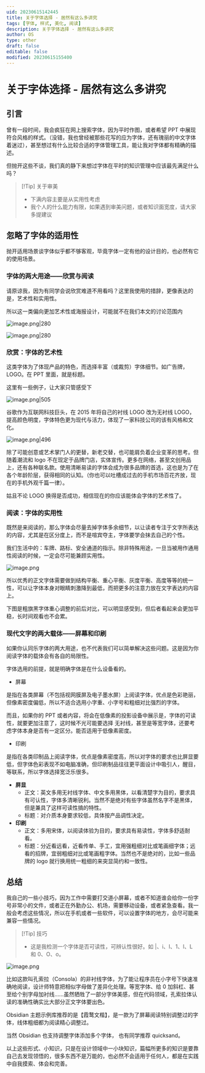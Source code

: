 ```yaml
---
uid: 20230615142445
title: 关于字体选择 - 居然有这么多讲究
tags: [字体, 样式, 美化, 阅读]
description: 关于字体选择 - 居然有这么多讲究
author: OS
type: other
draft: false
editable: false
modified: 20230615155400
---
```


# 关于字体选择 - 居然有这么多讲究

## 引言

曾有一段时间，我会疯狂在网上搜索字体，因为平时作图，或者希望 PPT 中展现符合风格的样式。（没错，我也曾经被那些花写的应为字体，还有瑰丽的中文字体着迷过），甚至想过有什么比较合适的字体管理工具，能让我对字体都有精确的描述。

但抛开这些不谈，我们真的静下来想过字体在平时的知识管理中应该最先满足什么吗？

> [!Tip] 关于审美
> - 下满内容主要是从实用性考虑
> - 我个人的什么能力有限，如果遇到审美问题，或者知识面宽度，请大家多提建议

## 忽略了字体的适用性

抛开适用场景谈字体似乎都不够客观，毕竟字体一定有他的设计目的，也必然有它的使用场景。

### 字体的两大用途——欣赏与阅读

请原谅我，因为有同学会说欣赏难道不用看吗？这里我使用的措辞，更像表达的是，艺术性和实用性。

所以这一类偏向更加艺术性或海报设计，可能就不在我们本文的讨论范围内

![image.png|280](https://cdn.pkmer.cn/images/20230615145824.png!pkmer)

![image.png|280](https://cdn.pkmer.cn/images/20230615145904.png!pkmer)

### 欣赏：字体的艺术性

这类字体为了体现产品的特色，而选择丰富（或裁剪）字体细节。如广告牌，LOGO。在 PPT 里面，就是标题。

这里有一些例子，让大家只管感受下

![image.png|505](https://cdn.pkmer.cn/images/20230615144114.png!pkmer)

谷歌作为互联网科技巨头，在 2015 年将自己的衬线 LOGO 改为无衬线 LOGO，提高颜色明度，字体特色更为现代与活力，体现了一家科技公司的该有风格和文化。

![image.png|496](https://cdn.pkmer.cn/images/20230615150221.png!pkmer)

除了可能创意或艺术掌门人的更替，新老交替，也可能肩负着企业变革的思考。但随着潮流和 logo 不在现定于品牌门店，实体宣传。更多在网络，甚至文创用品上，还有各种联名款。使用清晰易读的字体会成为很多品牌的首选，这也是为了在各个年龄阶层，获得相同的认知。（你也可以吐槽成过去的手机市场百花齐放，现在的手机外观千篇一律）。

姑且不论 LOGO 换得是否成功，相信现在的你应该能体会字体的艺术性了。

### 阅读：字体的实用性

既然是来阅读的，那么字体会尽量去掉字体多余细节，以让读者专注于文字所表达的内容，尤其是在区分度上，而不是喧宾夺主，字体要学会抹去自己的个性。

我们生活中的：车牌、路标、安全通道的指示。除非特殊用途，一旦当被用作通用性阅读的时候，一定会尽可能兼顾实用性。

![image.png](https://cdn.pkmer.cn/images/20230615152604.png!pkmer)

所以优秀的正文字体需要做到结构平衡、重心平衡、灰度平衡、高度等等的统一性，可以让字体本身对眼睛刺激降到最低，而把更多的注意力放在文字表达的内容上。

下图是粗旗黑字体重心调整的前后对比，可以明显感受到，但后者看起来会更加平稳，长时间观看也不会累。

### 现代文字的两大载体——屏幕和印刷

如果你认同乐字体的两大用途，也不代表我们可以简单解决这些问题。这是因为你阅读字体的载体会有各自的局限性。

字体选用的前提，就是明确字体是在什么设备看的。

- 屏幕

是指在各类屏幕（不包括视网膜屏及电子墨水屏）上阅读字体，优点是色彩艳丽，但像素密度偏低，所以不适合选用小字重、小字号和粗细对比强烈的字体。

而且，如果你的 PPT 或者内容，将会在低像素的投影设备中展示是，字体的可读性，就要更加注意了，这时候不光可能要选择 无衬线，甚至是等宽字体，还要考虑字体本身是否有一定区分。能否适用于低像素密度。

- 印刷

是指在各类印制品上阅读字体，优点是像素密度高，所以对字体的要求也比屏显要低，但字体色彩表现不如电脑准确，但印刷制品往往更平面设计中吸引人，醒目，等联系，所以字体选择宽泛乐很多。

- **屏显**
	- 正文：英文多用无衬线字体、中文多用黑体，以看清楚字为目的，要求具有可认性，字体多清晰锐利。当然不是绝对有些字体虽然名字不是黑体，但是兼具了这样可读性搞的特性。
	- 标题：对介质本身要求较低，具体按产品调性决定。
- **印刷**
	- 正文：多用宋体，以阅读体验为目的，要求具有易读性，字体多舒适耐看。
	- 标题：分近看远看，近看传单、手工，宜用强粗细对比或笔画细字体；远看的招牌，宜弱粗细对比或笔画粗字体。当然也不是绝对的，比如一些品牌的 logo 就行换用统一粗细的来突显简约和一致性。

## 总结

我自己的一些小技巧，因为工作中需要打交道小屏幕，或者不知道谁会给你一份字号非常小的文件，或者正在外勤办公、机场，需要移动设备，或者紧急查看。我一般会考虑这些情况，所以在手机或者一些软件，可以设置字体的地方，会尽可能来兼容一些情况。

>[!Tip] 技巧
>- 这是我检测一个字体是否可读性，可辨认性很好。如 |、i、I、1、l、L 和 0、O、o。

![image.png](https://cdn.pkmer.cn/images/20230615152946.png!pkmer)

比如这款叫孔索拉（Consola）的非衬线字体，为了能让程序员在小字号下快速准确地阅读，设计师特意把相似字母做了差异化处理。等宽字体、给 0 加斜杠、甚至给个别字母加衬线……虽然牺牲了一部分字体美感，但在代码领域，孔索拉体认读的准确性确实比大部分正文字体要出色。

Obsidian 主题示例库推荐的是【霞鹜文楷】，是一款为了屏幕阅读特别调整过的字体，线体粗细都为阅读精心调整过。

当然 Obsidian 也支持调整字体添加多个字体， 也有同学推荐 quicksand。

以上这些形式、小知识，只是在设计领域中一小块知识，篇幅所更多的知识是要靠自己去发现领悟的，很多东西不是万能的，也必然不会适用于任何人，都是在实践中自我摸索、体会和完善。